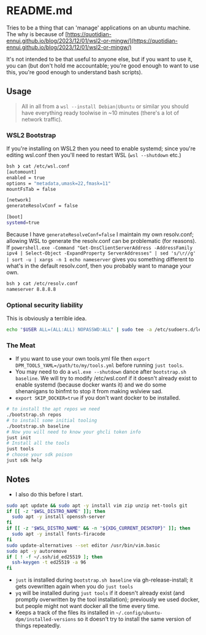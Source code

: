 # README.md

Tries to be a thing that can 'manage' applications on an ubuntu machine. The why is because of [https://quotidian-ennui.github.io/blog/2023/12/01/wsl2-or-mingw/](https://quotidian-ennui.github.io/blog/2023/12/01/wsl2-or-mingw/)

It's not intended to be that useful to anyone else, but if you want to use it, you can (but don't hold me accountable; you're good enough to want to use this, you're good enough to understand bash scripts).

## Usage

> All in all from a `wsl --install Debian|Ubuntu` or similar you should have everything ready toolwise in ~10 minutes (there's a lot of network traffic).
>

### WSL2 Bootstrap

If you're installing on WSL2 then you need to enable systemd; since you're editing wsl.conf then you'll need to restart WSL (`wsl --shutdown` etc.)

```bash
bsh ❯ cat /etc/wsl.conf
[automount]
enabled = true
options = "metadata,umask=22,fmask=11"
mountFsTab = false

[network]
generateResolvConf = false

[boot]
systemd=true
```

Because I have `generateResolveConf=false` I maintain my own resolv.conf; allowing WSL to generate the resolv.conf can be problematic (for reasons). If `powershell.exe -Command "Get-DnsClientServerAddress -AddressFamily ipv4 | Select-Object -ExpandProperty ServerAddresses" | sed 's/\r//g' | sort -u | xargs -n 1 echo nameserver` gives you something different to what's in the default resolv.conf, then you probably want to manage your own.

```bash
bsh ❯ cat /etc/resolv.conf
nameserver 8.8.8.8
```

### Optional security liability

This is obviously a terrible idea.

```bash
echo "$USER ALL=(ALL:ALL) NOPASSWD:ALL" | sudo tee -a /etc/sudoers.d/lenient
```

### The Meat

- If you want to use your own tools.yml file then `export DPM_TOOLS_YAML=/path/to/my/tools.yml` before running `just tools`.
- You may need to do a `wsl.exe --shutdown` dance after `bootstrap.sh baseline`. We will try to modify /etc/wsl.conf if it doesn't already exist to enable systemd (because docker wants it) and we do some shenanigans to binfmt to stop it from making wslview sad.
- `export SKIP_DOCKER=true` if you don't want docker to be installed.

```bash
# to install the apt repos we need
./bootstrap.sh repos
# to install some initial tooling
./bootstrap.sh baseline
# Now you will need to know your ghcli token info
just init
# Install all the tools
just tools
# choose your sdk poison
just sdk help
```

## Notes

- I also do this before I start.

```bash
sudo apt update && sudo apt -y install vim zip unzip net-tools git
if [[ -z "$WSL_DISTRO_NAME" ]]; then
  sudo apt -y install openssh-server
fi
if [[ -z "$WSL_DISTRO_NAME" && -n "${XDG_CURRENT_DESKTOP}" ]]; then
  sudo apt -y install fonts-firacode
fi
sudo update-alternatives --set editor /usr/bin/vim.basic
sudo apt -y autoremove
if [ ! -f ~/.ssh/id_ed25519 ]; then
  ssh-keygen -t ed25519 -a 96
fi
```

- `just` is installed during `bootstrap.sh baseline` via gh-release-install; it gets ovewritten again when you do `just tools`
- `yq` will be installed during `just tools` if it doesn't already exist (and promptly overwritten by the tool installation); previously we used docker, but people might not want docker all the time every time.
- Keeps a track of the files its installed in `~/.config/ubuntu-dpm/installed-versions` so it doesn't try to install the same version of things repeatedly.
